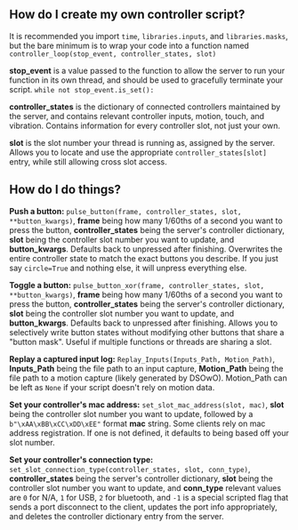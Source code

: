 ## How do I create my own controller script?
It is recommended you import `time`, `libraries.inputs`, and `libraries.masks`, but the bare minimum is to wrap your code into a function named `controller_loop(stop_event, controller_states, slot)`

**stop_event** is a value passed to the function to allow the server to run your function in its own thread, and should be used to gracefully terminate your script. `while not stop_event.is_set():`

**controller_states** is the dictionary of connected controllers maintained by the server, and contains relevant controller inputs, motion, touch, and vibration. Contains information for every controller slot, not just your own.

**slot** is the slot number your thread is running as, assigned by the server. Allows you to locate and use the appropriate `controller_states[slot]` entry, while still allowing cross slot access.

## How do I do things?

**Push a button:** `pulse_button(frame, controller_states, slot, **button_kwargs)`, **frame** being how many 1/60ths of a second you want to press the button, **controller_states** being the server's controller dictionary, **slot** being the controller slot number you want to update, and **button_kwargs**. Defaults back to unpressed after finishing.
Overwrites the entire controller state to match the exact buttons you describe. If you just say `circle=True` and nothing else, it will unpress everything else.

**Toggle a button:** `pulse_button_xor(frame, controller_states, slot, **button_kwargs)`, **frame** being how many 1/60ths of a second you want to press the button, **controller_states** being the server's controller dictionary, **slot** being the controller slot number you want to update, and **button_kwargs**. Defaults back to unpressed after finishing.
Allows you to selectively write button states without modifying other buttons that share a "button mask". Useful if multiple functions or threads are sharing a slot.

**Replay a captured input log:** `Replay_Inputs(Inputs_Path, Motion_Path)`,
**Inputs_Path** being the file path to an input capture, **Motion_Path** being the file path to a motion capture (likely generated by DSOwO). Motion_Path can be left as `None` if your script doesn't rely on motion data.

**Set your controller's mac address:** `set_slot_mac_address(slot, mac)`,
**slot** being the controller slot number you want to update, followed by a `b"\xAA\xBB\xCC\xDD\xEE"` format **mac** string. Some clients rely on mac address registration. If one is not defined, it defaults to being based off your slot number.

**Set your controller's connection type:** `set_slot_connection_type(controller_states, slot, conn_type)`,
**controller_states** being the server's controller dictionary, **slot** being the controller slot number you want to update, and **conn_type** relevant values are `0` for N/A, `1` for USB, `2` for bluetooth, and `-1` is a special scripted flag that sends a port disconnect to the client, updates the port info appropriately, and deletes the controller dictionary entry from the server.
